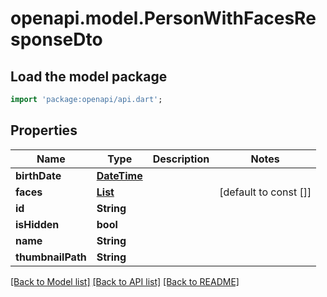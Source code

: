 # openapi.model.PersonWithFacesResponseDto

## Load the model package
```dart
import 'package:openapi/api.dart';
```

## Properties
Name | Type | Description | Notes
------------ | ------------- | ------------- | -------------
**birthDate** | [**DateTime**](DateTime.md) |  | 
**faces** | [**List<AssetFaceWithoutPersonResponseDto>**](AssetFaceWithoutPersonResponseDto.md) |  | [default to const []]
**id** | **String** |  | 
**isHidden** | **bool** |  | 
**name** | **String** |  | 
**thumbnailPath** | **String** |  | 

[[Back to Model list]](../README.md#documentation-for-models) [[Back to API list]](../README.md#documentation-for-api-endpoints) [[Back to README]](../README.md)


